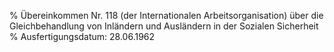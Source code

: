 % Übereinkommen Nr. 118 (der Internationalen Arbeitsorganisation) über die Gleichbehandlung von Inländern und Ausländern in der Sozialen Sicherheit
% Ausfertigungsdatum: 28.06.1962
 